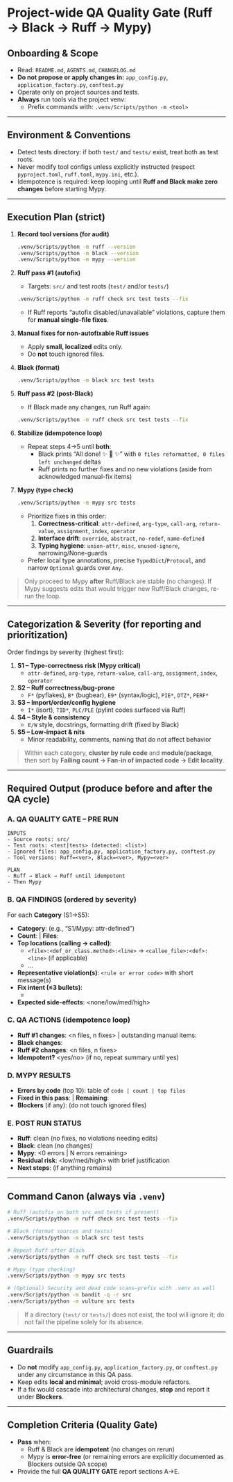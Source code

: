 # Project-wide QA Quality Gate (Ruff → Black → Ruff → Mypy)

## Onboarding & Scope
- Read: `README.md`, `AGENTS.md`, `CHANGELOG.md`
- **Do not propose or apply changes in:** `app_config.py`, `application_factory.py`, `conftest.py`
- Operate only on project sources and tests.
- **Always** run tools via the project venv:
  - Prefix commands with: `.venv/Scripts/python -m <tool>`

---

## Environment & Conventions

- Detect tests directory: if both `test/` and `tests/` exist, treat both as test roots.
- Never modify tool configs unless explicitly instructed (respect `pyproject.toml`, `ruff.toml`, `mypy.ini`, etc.).
- Idempotence is required: keep looping until **Ruff and Black make zero changes** before starting Mypy.

---

## Execution Plan (strict)

1) **Record tool versions (for audit)**
   ~~~bash
   .venv/Scripts/python -m ruff --version
   .venv/Scripts/python -m black --version
   .venv/Scripts/python -m mypy --version
   ~~~

2) **Ruff pass #1 (autofix)**
   - Targets: `src/` and test roots (`test/` and/or `tests/`)
   ~~~bash
   .venv/Scripts/python -m ruff check src test tests --fix
   ~~~
   - If Ruff reports “autofix disabled/unavailable” violations, capture them for **manual single-file fixes**.

3) **Manual fixes for non-autofixable Ruff issues**
   - Apply **small, localized** edits only.
   - Do **not** touch ignored files.

4) **Black (format)**
   ~~~bash
   .venv/Scripts/python -m black src test tests
   ~~~

5) **Ruff pass #2 (post-Black)**
   - If Black made any changes, run Ruff again:
   ~~~bash
   .venv/Scripts/python -m ruff check src test tests --fix
   ~~~

6) **Stabilize (idempotence loop)**
   - Repeat steps 4→5 until **both**:
     - Black prints “All done! ✨ 🍰 ✨” with `0 files reformatted, 0 files left unchanged` deltas
     - Ruff prints no further fixes and no new violations (aside from acknowledged manual-fix items)

7) **Mypy (type check)**
   ~~~bash
   .venv/Scripts/python -m mypy src tests
   ~~~
   - Prioritize fixes in this order:
     1. **Correctness-critical**: `attr-defined`, `arg-type`, `call-arg`, `return-value`, `assignment`, `index`, `operator`
     2. **Interface drift**: `override`, `abstract`, `no-redef`, `name-defined`
     3. **Typing hygiene**: `union-attr`, `misc`, `unused-ignore`, narrowing/None-guards
   - Prefer local type annotations, precise `TypedDict`/`Protocol`, and narrow `Optional` guards over `Any`.

> Only proceed to Mypy **after** Ruff/Black are stable (no changes). If Mypy suggests edits that would trigger new Ruff/Black changes, re-run the loop.

---

## Categorization & Severity (for reporting and prioritization)

Order findings by severity (highest first):

1. **S1 – Type-correctness risk (Mypy critical)**  
   - `attr-defined`, `arg-type`, `return-value`, `call-arg`, `assignment`, `index`, `operator`
2. **S2 – Ruff correctness/bug-prone**  
   - `F*` (pyflakes), `B*` (bugbear), `E9*` (syntax/logic), `PIE*`, `DTZ*`, `PERF*`
3. **S3 – Import/order/config hygiene**  
   - `I*` (isort), `TID*`, `PLC/PLE` (pylint codes surfaced via Ruff)
4. **S4 – Style & consistency**  
   - `E/W` style, docstrings, formatting drift (fixed by Black)
5. **S5 – Low-impact & nits**  
   - Minor readability, comments, naming that do not affect behavior

> Within each category, **cluster by rule code** and **module/package**, then sort by **Failing count → Fan-in of impacted code → Edit locality**.

---

## Required Output (produce before and after the QA cycle)

### A. **QA QUALITY GATE – PRE RUN**
~~~
INPUTS
- Source roots: src/
- Test roots: <test|tests> (detected: <list>)
- Ignored files: app_config.py, application_factory.py, conftest.py
- Tool versions: Ruff=<ver>, Black=<ver>, Mypy=<ver>

PLAN
- Ruff → Black → Ruff until idempotent
- Then Mypy
~~~

### B. **QA FINDINGS (ordered by severity)**
For each **Category** (S1→S5):
- **Category**: <name> (e.g., “S1/Mypy: attr-defined”)
- **Count**: <violations> | **Files**: <unique-files>  
- **Top locations (calling → called)**:
  - `<file>:<def_or_class.method>:<line>` → `<callee_file>:<def>:<line>` (if applicable)
  - …
- **Representative violation(s)**: `<rule or error code>` with short message(s)
- **Fix intent (≤3 bullets)**:
  - <concise local change>
- **Expected side-effects**: <none/low/med/high>

### C. **QA ACTIONS (idempotence loop)**
- **Ruff #1 changes**: <n files, n fixes> | outstanding manual items: <n>
- **Black changes**: <n files reformatted>
- **Ruff #2 changes**: <n files, n fixes>
- **Idempotent?** <yes/no> (if no, repeat summary until yes)

### D. **MYPY RESULTS**
- **Errors by code** (top 10): table of `code | count | top files`
- **Fixed in this pass**: <count> | **Remaining**: <count>
- **Blockers** (if any): <list> (do not touch ignored files)

### E. **POST RUN STATUS**
- **Ruff**: clean (no fixes, no violations needing edits)
- **Black**: clean (no changes)
- **Mypy**: <0 errors | N errors remaining>
- **Residual risk**: <low/med/high> with brief justification
- **Next steps**: <bullets> (if anything remains)

---

## Command Canon (always via `.venv`)

~~~bash
# Ruff (autofix on both src and tests if present)
.venv/Scripts/python -m ruff check src test tests --fix

# Black (format sources and tests)
.venv/Scripts/python -m black src test tests

# Repeat Ruff after Black
.venv/Scripts/python -m ruff check src test tests --fix

# Mypy (type checking)
.venv/Scripts/python -m mypy src tests

# (Optional) Security and dead code scans—prefix with .venv as well
.venv/Scripts/python -m bandit -q -r src
.venv/Scripts/python -m vulture src tests
~~~

> If a directory (`test/` or `tests/`) does not exist, the tool will ignore it; do not fail the pipeline solely for its absence.

---

## Guardrails

- Do **not** modify `app_config.py`, `application_factory.py`, or `conftest.py` under any circumstance in this QA pass.
- Keep edits **local and minimal**; avoid cross-module refactors.
- If a fix would cascade into architectural changes, **stop** and report it under **Blockers**.

---

## Completion Criteria (Quality Gate)

- **Pass** when:
  - Ruff & Black are **idempotent** (no changes on rerun)
  - Mypy is **error-free** (or remaining errors are explicitly documented as Blockers outside QA scope)
- Provide the full **QA QUALITY GATE** report sections A→E.